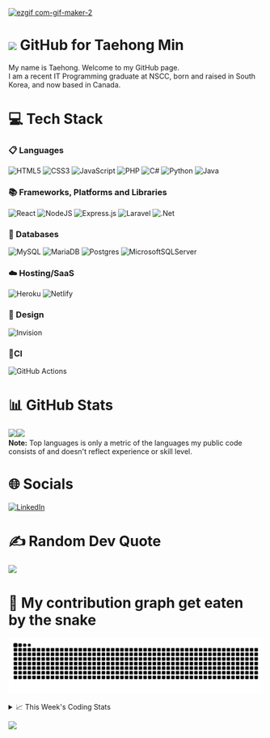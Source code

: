 <!--
<h3 align="center">
  Welcome to Taehong Min's profile!
</h3>
-->
[![ezgif com-gif-maker-2](https://user-images.githubusercontent.com/71358207/181141229-a1946f72-2781-4197-9419-f4d1b5625b1b.gif)](https://github.com/DevTaehong)

# <img src="https://media.giphy.com/media/hvRJCLFzcasrR4ia7z/giphy.gif" width="28"> GitHub for Taehong Min 

My name is Taehong. Welcome to my GitHub page.  
I am a recent IT Programming graduate at NSCC, born and raised in South Korea, and now based in Canada.

# 💻 Tech Stack
### 📋 Languages
![HTML5](https://img.shields.io/badge/html5-%23E34F26.svg?style=for-the-badge&logo=html5&logoColor=white)
![CSS3](https://img.shields.io/badge/css3-%231572B6.svg?style=for-the-badge&logo=css3&logoColor=white) 
![JavaScript](https://img.shields.io/badge/javascript-%23323330.svg?style=for-the-badge&logo=javascript&logoColor=%23F7DF1E) 
![PHP](https://img.shields.io/badge/php-%23777BB4.svg?style=for-the-badge&logo=php&logoColor=white) 
![C#](https://img.shields.io/badge/c%23-%23239120.svg?style=for-the-badge&logo=c-sharp&logoColor=white)
![Python](https://img.shields.io/badge/python-3670A0?style=for-the-badge&logo=python&logoColor=ffdd54)
![Java](https://img.shields.io/badge/java-%23ED8B00.svg?style=for-the-badge&logo=java&logoColor=white)

### 📚 Frameworks, Platforms and Libraries
![React](https://img.shields.io/badge/react-%2320232a.svg?style=for-the-badge&logo=react&logoColor=%2361DAFB)
![NodeJS](https://img.shields.io/badge/node.js-6DA55F?style=for-the-badge&logo=node.js&logoColor=white)
![Express.js](https://img.shields.io/badge/express.js-%23404d59.svg?style=for-the-badge&logo=express&logoColor=%2361DAFB)
![Laravel](https://img.shields.io/badge/laravel-%23FF2D20.svg?style=for-the-badge&logo=laravel&logoColor=white)
![.Net](https://img.shields.io/badge/.NET-5C2D91?style=for-the-badge&logo=.net&logoColor=white) 

### 💾 Databases
![MySQL](https://img.shields.io/badge/mysql-%2300f.svg?style=for-the-badge&logo=mysql&logoColor=white)
![MariaDB](https://img.shields.io/badge/MariaDB-003545?style=for-the-badge&logo=mariadb&logoColor=white)
![Postgres](https://img.shields.io/badge/postgres-%23316192.svg?style=for-the-badge&logo=postgresql&logoColor=white)
![MicrosoftSQLServer](https://img.shields.io/badge/Microsoft_SQL_Server-CC2927?style=for-the-badge&logo=microsoft-sql-server&logoColor=white)

### ☁️ Hosting/SaaS
![Heroku](https://img.shields.io/badge/heroku-%23430098.svg?style=for-the-badge&logo=heroku&logoColor=white) 
![Netlify](https://img.shields.io/badge/netlify-%23000000.svg?style=for-the-badge&logo=netlify&logoColor=#00C7B7) 

### 🎨 Design
![Invision](https://img.shields.io/badge/invision-FF3366?style=for-the-badge&logo=invision&logoColor=white)

### 🔬CI
![GitHub Actions](https://img.shields.io/badge/github%20actions-%232671E5.svg?style=for-the-badge&logo=githubactions&logoColor=white)

# 📊 GitHub Stats
<a href="https://github.com/DevTaehong/"><img height="137px" src="https://github-readme-stats.vercel.app/api?username=devtaehong&theme=vue-dark&hide_border=false&include_all_commits=true&count_private=true" /><!-- wi*quL3fcV --><img height="137px" src="https://github-readme-stats.vercel.app/api/top-langs/?username=devtaehong&theme=vue-dark&hide_border=false&include_all_commits=true&count_private=true&layout=compact" /></a>
<br/>
  <b>Note:</b> Top languages is only a metric of the languages my public code consists of and doesn't reflect experience or skill level.
# 🌐 Socials
[![LinkedIn](https://img.shields.io/badge/LinkedIn-0077B5?style=for-the-badge&logo=linkedin&logoColor=white)](https://linkedin.com/in/Taehong) 

# ✍️ Random Dev Quote
![](https://quotes-github-readme.vercel.app/api?type=horizontal&theme=radical)

# 🐍 My contribution graph get eaten by the snake 
![snake gif](https://github.com/devtaehong/devtaehong/blob/output/github-contribution-grid-snake.svg)

<details>
    <summary>📈 This Week's Coding Stats</summary>
<br/>
<!--START_SECTION:waka-->
**🐱 My GitHub Data** 

> 🏆 613 Contributions in the Year 2022
 > 
> 📦 245.5 kB Used in GitHub's Storage 
 > 
> 🚫 Not Opted to Hire
 > 
> 📜 23 Public Repositories 
 > 
> 🔑 3 Private Repositories  
 > 
**I'm an Early 🐤** 

```text
🌞 Morning    101 commits    ████░░░░░░░░░░░░░░░░░░░░░   16.26% 
🌆 Daytime    249 commits    ██████████░░░░░░░░░░░░░░░   40.1% 
🌃 Evening    214 commits    ████████░░░░░░░░░░░░░░░░░   34.46% 
🌙 Night      57 commits     ██░░░░░░░░░░░░░░░░░░░░░░░   9.18%

```
📅 **I'm Most Productive on Monday** 

```text
Monday       109 commits    ████░░░░░░░░░░░░░░░░░░░░░   17.55% 
Tuesday      101 commits    ████░░░░░░░░░░░░░░░░░░░░░   16.26% 
Wednesday    95 commits     ███░░░░░░░░░░░░░░░░░░░░░░   15.3% 
Thursday     94 commits     ███░░░░░░░░░░░░░░░░░░░░░░   15.14% 
Friday       81 commits     ███░░░░░░░░░░░░░░░░░░░░░░   13.04% 
Saturday     75 commits     ███░░░░░░░░░░░░░░░░░░░░░░   12.08% 
Sunday       66 commits     ██░░░░░░░░░░░░░░░░░░░░░░░   10.63%

```


📊 **This Week I Spent My Time On** 

```text
⌚︎ Time Zone: America/Halifax

💬 Programming Languages: 
JavaScript               6 hrs 30 mins       █████████████████░░░░░░░░   68.72% 
JSON                     1 hr 21 mins        ███░░░░░░░░░░░░░░░░░░░░░░   14.39% 
CSS                      1 hr 2 mins         ██░░░░░░░░░░░░░░░░░░░░░░░   11.07% 
HTML                     19 mins             ░░░░░░░░░░░░░░░░░░░░░░░░░   3.38% 
Git Config               13 mins             ░░░░░░░░░░░░░░░░░░░░░░░░░   2.34%

🔥 Editors: 
VS Code                  9 hrs 28 mins       █████████████████████████   100.0%

🐱‍💻 Projects: 
intelligentrobot         4 hrs 55 mins       █████████████░░░░░░░░░░░░   51.91% 
robofriends              2 hrs 31 mins       ██████░░░░░░░░░░░░░░░░░░░   26.6% 
robofriends_redux        1 hr 2 mins         ██░░░░░░░░░░░░░░░░░░░░░░░   11.03% 
intelligentrobot_api     47 mins             ██░░░░░░░░░░░░░░░░░░░░░░░   8.33% 
Startup-Landing-Page     8 mins              ░░░░░░░░░░░░░░░░░░░░░░░░░   1.53%

💻 Operating System: 
Mac                      9 hrs 28 mins       █████████████████████████   100.0%

```

**I Mostly Code in JavaScript** 

```text
JavaScript               11 repos            ████████░░░░░░░░░░░░░░░░░   32.35% 
C++                      4 repos             ███░░░░░░░░░░░░░░░░░░░░░░   11.76% 
Python                   3 repos             ██░░░░░░░░░░░░░░░░░░░░░░░   8.82% 
C#                       3 repos             ██░░░░░░░░░░░░░░░░░░░░░░░   8.82% 
PHP                      3 repos             ██░░░░░░░░░░░░░░░░░░░░░░░   8.82%

```


**Timeline**

![Chart not found](https://raw.githubusercontent.com/DevTaehong/DevTaehong/main/charts/bar_graph.png) 


 Last Updated on 19/10/2022 21:25:15 UTC
<!--END_SECTION:waka-->

NOTE: Top languages does not indicate my skill level or anything like that. It is just a metric of which languages have been hosted by me on GitHub based on the usage across repositories. There are others which I haven't put up on GitHub.
</details>

![](https://komarev.com/ghpvc/?username=devtaehong&style=for-the-badge)
